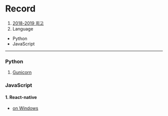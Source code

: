 # Record
1. [2018-2019 회고](https://github.com/nanaones/Record/blob/master/2018-19/18-19.md)
2. Language
  - Python
  - JavaScript

---

### Python
1. [Gunicorn](https://github.com/nanaones/Record/blob/master/Python/Gunicorn.md)

### JavaScript

#### 1. React-native
- [on Windows](https://github.com/nanaones/Record/blob/master/JS/ReactNative/Windows.md)

